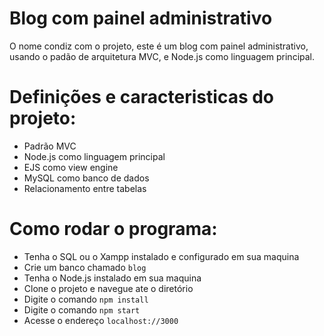 # Blog com painel administrativo
O nome condiz com o projeto, este é um blog com painel administrativo, usando o padão de arquitetura MVC, e Node.js como linguagem principal.

# Definições e caracteristicas do projeto:
- Padrão MVC
- Node.js como linguagem principal
- EJS como view engine
- MySQL como banco de dados
- Relacionamento entre tabelas

# Como rodar o programa: 
- Tenha o SQL ou o Xampp instalado e configurado em sua maquina
- Crie um banco chamado `blog`
- Tenha o Node.js instalado em sua maquina
- Clone o projeto e navegue ate o diretório
- Digite o comando `npm install`
- Digite o comando `npm start`
- Acesse o endereço `localhost://3000`
